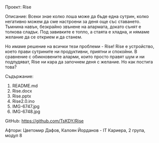 Проект: Rise

Описание: Всеки знае колко лоша може да бъде една сутрин, колко негативно можем да сме настроени за деня още със ставането. Тъмнина навън, безкрайно звънене на алармата, докато сънят е толкова сладък. Под завивките е топло, а стаята е хладна, и нямаме желание да се открием и да станем.

Но имаме решение на всички тези проблеми - Rise! Rise е устройство, което прави сутрините ни продуктивни, приятни и спокойни. В сравнение с обикновените аларми, които просто правят шум и ни подлудяват, Rise ни кара да започнем деня с желание. Но как постига това?

Съдържание: 

1. README.md
2. Rise.docx
3. Rise.pptx
4. Rise2.0.ino
5. IMG-6747.jpg
6. IMG-6748.jpg

GitHub: https://github.com/TsKDY/Rise

Афтори: Цветомир Дафов, Калоян Йорданов - IT Кариера, 2 група, модул 8
